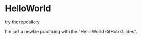 # HelloWorld
try the repository


I'm just a newbie practicing with the "Hello World GitHub Guides".
